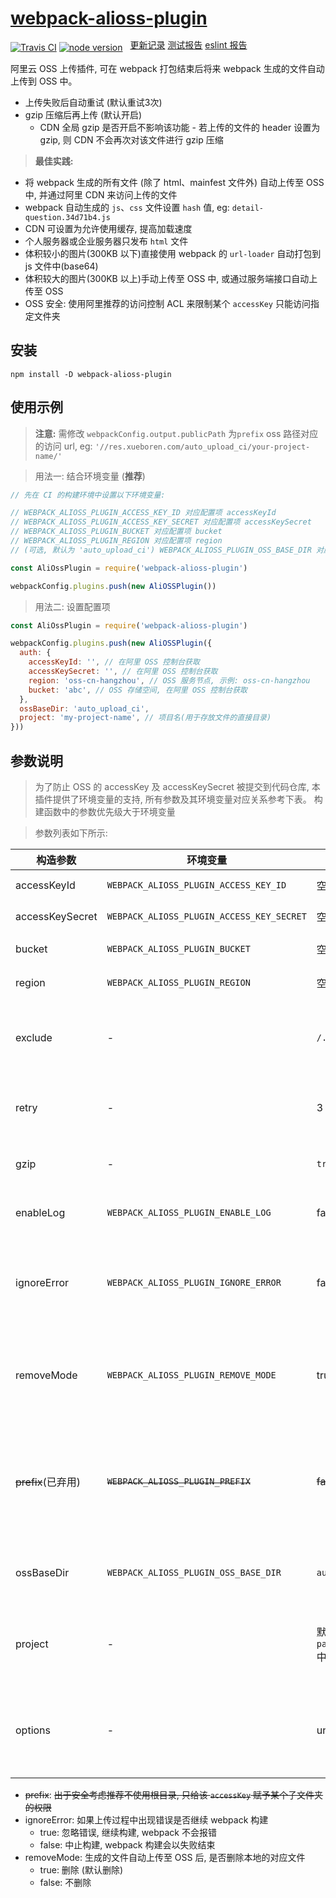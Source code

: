# [webpack-alioss-plugin](https://git.io/fhMkf)

[![Travis CI](https://img.shields.io/travis/borenXue/webpack-alioss-plugin/master.svg)](https://travis-ci.org/borenXue/webpack-alioss-plugin)
[![node version](https://img.shields.io/node/v/webpack-alioss-plugin.svg)](https://nodejs.org)
<span style="position:relative;top: -4px;margin-left: 8px;">
  <a target="_blank" href="https://git.io/fhMTi">更新记录</a>
  <a target="_blank" href="https://git.io/fhMT0">测试报告</a>
  <a target="_blank" href="https://git.io/fhMTa">eslint 报告</a>
</span>

阿里云 OSS 上传插件, 可在 webpack 打包结束后将来 webpack 生成的文件自动上传到 OSS 中。

* 上传失败后自动重试 (默认重试3次)
* gzip 压缩后再上传 (默认开启)
  * CDN 全局 gzip 是否开启不影响该功能 - 若上传的文件的 header 设置为 gzip, 则 CDN 不会再次对该文件进行 gzip 压缩

> **最佳实践:**

* 将 webpack 生成的所有文件 (除了 html、mainfest 文件外) 自动上传至 OSS 中, 并通过阿里 CDN 来访问上传的文件
* webpack 自动生成的 `js`、`css` 文件设置 `hash` 值, eg: `detail-question.34d71b4.js`
* CDN 可设置为允许使用缓存, 提高加载速度
* 个人服务器或企业服务器只发布 `html` 文件
* 体积较小的图片(300KB 以下)直接使用 webpack 的 `url-loader` 自动打包到 js 文件中(base64)
* 体积较大的图片(300KB 以上)手动上传至 OSS 中, 或通过服务端接口自动上传至 OSS
* OSS 安全: 使用阿里推荐的访问控制 ACL 来限制某个 `accessKey` 只能访问指定文件夹

## 安装

```
npm install -D webpack-alioss-plugin
```

## 使用示例

> **注意:** 需修改 `webpackConfig.output.publicPath` 为`prefix` oss 路径对应的访问 url, eg: `'//res.xueboren.com/auto_upload_ci/your-project-name/'`

> 用法一: 结合环境变量 (**推荐**)

```javascript
// 先在 CI 的构建环境中设置以下环境变量:

// WEBPACK_ALIOSS_PLUGIN_ACCESS_KEY_ID 对应配置项 accessKeyId
// WEBPACK_ALIOSS_PLUGIN_ACCESS_KEY_SECRET 对应配置项 accessKeySecret
// WEBPACK_ALIOSS_PLUGIN_BUCKET 对应配置项 bucket
// WEBPACK_ALIOSS_PLUGIN_REGION 对应配置项 region
// (可选, 默认为 'auto_upload_ci') WEBPACK_ALIOSS_PLUGIN_OSS_BASE_DIR 对应配置项 ossBaseDir

const AliOssPlugin = require('webpack-alioss-plugin')

webpackConfig.plugins.push(new AliOSSPlugin())
```

> 用法二: 设置配置项

```javascript
const AliOssPlugin = require('webpack-alioss-plugin')

webpackConfig.plugins.push(new AliOSSPlugin({
  auth: {
    accessKeyId: '', // 在阿里 OSS 控制台获取
    accessKeySecret: '', // 在阿里 OSS 控制台获取
    region: 'oss-cn-hangzhou', // OSS 服务节点, 示例: oss-cn-hangzhou
    bucket: 'abc', // OSS 存储空间, 在阿里 OSS 控制台获取
  },
  ossBaseDir: 'auto_upload_ci',
  project: 'my-project-name', // 项目名(用于存放文件的直接目录)
}))
```

## 参数说明

> 为了防止 OSS 的 accessKey 及 accessKeySecret 被提交到代码仓库, 本插件提供了环境变量的支持, 所有参数及其环境变量对应关系参考下表。
> 构建函数中的参数优先级大于环境变量

> 参数列表如下所示:

构造参数 | 环境变量 | 默认值 | 说明 |
---  | --- | --- | --- |
accessKeyId | `WEBPACK_ALIOSS_PLUGIN_ACCESS_KEY_ID` | 空 | OSS 访问 key |
accessKeySecret | `WEBPACK_ALIOSS_PLUGIN_ACCESS_KEY_SECRET` | 空 | OSS 访问 secret |
bucket | `WEBPACK_ALIOSS_PLUGIN_BUCKET` | 空 | OSS 存储空间 |
region | `WEBPACK_ALIOSS_PLUGIN_REGION` | 空 | OSS 服务节点 |
exclude | - | `/.*\.html$/` | 即匹配该正则的文件名 不会被上传到 OSS |
retry | - | 3 | 上传失败后重试次数, 0 代表不重试 |
gzip | - | `true` | 是否在上传前进行 gzip 压缩 |
enableLog | `WEBPACK_ALIOSS_PLUGIN_ENABLE_LOG` | false | 是否输出详细的日志信息 |
ignoreError | `WEBPACK_ALIOSS_PLUGIN_IGNORE_ERROR` | false | 上传过程中出现错误是否继续 webpack 构建 |
removeMode | `WEBPACK_ALIOSS_PLUGIN_REMOVE_MODE` | true | 生成的文件自动上传至 OSS 后, 是否删除本地的对应文件 |
~~prefix~~(已弃用) | ~~`WEBPACK_ALIOSS_PLUGIN_PREFIX`~~ | ~~false~~ | ~~目录前缀, 文件会上传到该指定目录下, 请确保 `accessKey` 有该目录的写权限~~ |
ossBaseDir | `WEBPACK_ALIOSS_PLUGIN_OSS_BASE_DIR` | `auto_upload_ci` | OSS 中存放上传文件的一级目录名 |
project | - | 默认会自动读取 `package.json` 中的 `name` | OSS 中存放上传文件的二级目录, 一般为项目名 |
options | - | undefined | 对象类型. [可用于设置文件的请求头、超时时间等](https://github.com/ali-sdk/ali-oss#putname-file-options) |

* ~~prefix~~: ~~出于安全考虑推荐不使用根目录, 只给该 `accessKey` 赋予某个子文件夹的权限~~
* ignoreError: 如果上传过程中出现错误是否继续 webpack 构建
  - true: 忽略错误, 继续构建, webpack 不会报错
  - false: 中止构建, webpack 构建会以失败结束
* removeMode: 生成的文件自动上传至 OSS 后, 是否删除本地的对应文件
  - true: 删除 (默认删除)
  - false: 不删除
